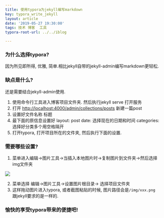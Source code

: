 ```yaml
---
title: 使用typora为jekyll编写markdown
key: typora_write_jekyll
layout: article
date: '2019-05-27 19:30:00'
tags: 技术 博客  工具
typora-root-url: ../../iblog

---
```


### 为什么选择typora?

因为所见即所得, 优雅, 简单.相比jekyll自带的jekyll-admin编写markdown更轻松.

### 缺点是什么?

还是需要结合jekyll-admin使用. 

1. 使用命令行工具进入博客项目文件夹.  然后执行jekyll serve 打开服务
2. 打开 [http://localhost:4000/admin/collections/posts](http://localhost:4000/admin/collections/posts) 新建一篇post
3. 设置好文件名称  标题
4. 最下面的原信息设置好 layout: post  date: 选择现在的日期和时间  categories: 选择好分类多个用空格隔开  
5. 打开typora, 打开项目所在的文件夹, 然后执行下面的设置.

### 需要哪些设置?

1. 菜单进入编辑->图片工具->当插入本地图片时->复制图片到文件夹->然后选择img文件夹

![](https://imgs.zhangbaobao.cn/img/image-20190527194841697.png)

2. 菜单选择 编辑->图片工具->设置图片根目录-> 选择项目文件夹
3. 这样拖动图片进入typora, 或者截图粘贴的时候, 图片路径会是`/img/xxx.png`跟jekyll要求的是一样的.

### 愉快的享受typora带来的便捷吧!


